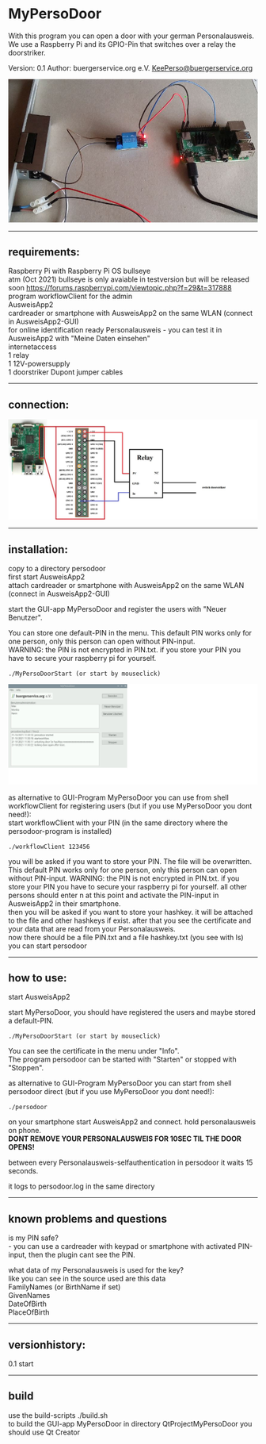 # MyPersoDoor
With this program you can open a door with your german Personalausweis.  
We use a Raspberry Pi and its GPIO-Pin that switches over a relay the doorstriker.    

Version: 0.1 
Author: buergerservice.org e.V. <KeePerso@buergerservice.org>  


![Pic1](pic1.JPG)

-------------
requirements:
-------------
Raspberry Pi with Raspberry Pi OS bullseye  
atm (Oct 2021) bullseye is only avaiable in testversion but will be released soon https://forums.raspberrypi.com/viewtopic.php?f=29&t=317888   
program workflowClient for the admin   
AusweisApp2  
cardreader or smartphone with AusweisApp2 on the same WLAN (connect in AusweisApp2-GUI)  
for online identification ready Personalausweis - you can test it in AusweisApp2 with "Meine Daten einsehen"  
internetaccess  
1 relay  
1 12V-powersupply  
1 doorstriker
Dupont jumper cables   



-----------
connection:
-----------
![Connection](connection.jpg)



-------------
installation:
-------------
copy to a directory persodoor   
first start AusweisApp2   
attach cardreader or smartphone with AusweisApp2 on the same WLAN (connect in AusweisApp2-GUI)  

start the GUI-app MyPersoDoor and register the users with "Neuer Benutzer".   

You can store one default-PIN in the menu. This default PIN works only for one person, only this person can open without PIN-input.   
WARNING: the PIN is not encrypted in PIN.txt. if you store your PIN you have to secure your raspberry pi for yourself.   

```
./MyPersoDoorStart (or start by mouseclick)
```
![MyPersoDoor](MyPersoDoor.jpg)


as alternative to GUI-Program MyPersoDoor you can use from shell workflowClient for registering users (but if you use MyPersoDoor you dont need!):   
start workflowClient with your PIN (in the same directory where the persodoor-program is installed)    
```
./workflowClient 123456
```
you will be asked if you want to store your PIN. The file will be overwritten. This default PIN works only for one person, only this person can open without PIN-input. WARNING: the PIN is not encrypted in PIN.txt. if you store your PIN you have to secure your raspberry pi for yourself.
all other persons should enter n at this point and activate the PIN-input in AusweisApp2 in their smartphone.    
then you will be asked if you want to store your hashkey. it will be attached to the file and other hashkeys if exist.
after that you see the certificate and your data that are read from your Personalausweis.   
now there should be a file PIN.txt and a file hashkey.txt (you see with ls)   
you can start persodoor



-----------
how to use:
-----------
start AusweisApp2  

start MyPersoDoor, you should have registered the users and maybe stored a default-PIN.  
```
./MyPersoDoorStart (or start by mouseclick)
```
You can see the certificate in the menu under "Info".   
The program persodoor can be started with "Starten" or stopped with "Stoppen".   


as alternative to GUI-Program MyPersoDoor you can start from shell persodoor direct (but if you use MyPersoDoor you dont need!):   
```
./persodoor
```
on your smartphone start AusweisApp2 and connect. hold personalausweis on phone.    
**DONT REMOVE YOUR PERSONALAUSWEIS FOR 10SEC TIL THE DOOR OPENS!**

between every Personalausweis-selfauthentication in persodoor it waits 15 seconds.   

it logs to persodoor.log in the same directory  



----------------------------
known problems and questions
----------------------------

is my PIN safe?  
	- you can use a cardreader with keypad or smartphone with activated PIN-input, then the plugin cant see the PIN.  

what data of my Personalausweis is used for the key?  
	like you can see in the source used are this data  
	FamilyNames (or BirthName if set)  
	GivenNames  
	DateOfBirth  
	PlaceOfBirth  
 



---------------
versionhistory:
---------------
0.1 start  


-----
build
-----
use the build-scripts ./build.sh  
to build the GUI-app MyPersoDoor in directory QtProjectMyPersoDoor you should use Qt Creator 



